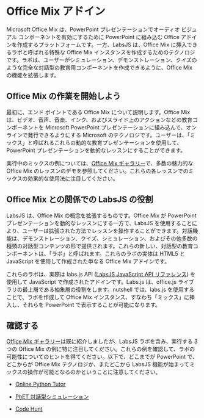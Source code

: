 # <a name="office-mix-add-ins"></a>Office Mix アドイン




Microsoft Office Mix は、PowerPoint プレゼンテーションでオーディオ ビジュアル コンポーネントを有効にするために PowerPoint に組み込む Office アドインを作成するプラットフォームです。一方、LabsJS は、Office Mix に挿入できるラボと呼ばれる特殊な Office Mix インスタンスを作成するためのテクノロジです。ラボは、ユーザーがシミュレーション、デモンストレーション、クイズのような完全な対話型の教育用コンポーネントを作成できるように、Office Mix の機能を拡張します。

## <a name="lets-start-with-office-mix"></a>Office Mix の作業を開始しよう

最初に、エンド ポイントである Office Mix について説明します。Office Mix は、ビデオ、音声、音楽、インク、およびスライド上のアクションなどの教育コンポーネントを Microsoft PowerPoint プレゼンテーションに組み込んで、オンラインで発行できるようにする Microsoft のテクノロジです。ユーザーは、「ミックス」と呼ばれるこれらの動的な教育プレゼンテーションを使用して、PowerPoint プレゼンテーションを動的なレッスンにすることができます。

実行中のミックスの例については、[Office Mix ギャラリー](https://mix.office.com/Gallery)で、多数の魅力的な Office Mix のレッスンのデモを参照してください。これらの各レッスンでのミックスの効果的な使用法に注目してください。


## <a name="how-does-labsjs-fit-in-with-office-mix"></a>Office Mix との関係での LabsJS の役割

LabsJS は、Office Mix の概念を拡張するものです。Office Mix が PowerPoint プレゼンテーションを動的なレッスンにする一方で、LabsJS を使用することにより、ユーザーは拡張された方法でレッスンを操作することができます。対話機能は、デモンストレーション、クイズ、シミュレーション、およびその他多数の種類の対話型コンテンツの形で提供されます。これらの新しい、対話型の教育コンポーネントは、「ラボ」と呼ばれます。これらのラボの実体は HTML5 と JavaScript を使用して作成された単なる Office Mix アドインです。

これらのラボは、実際は labs.js API ([LabsJS JavaScript API リファレンス](http://dev.office.com/reference/add-ins/office-mix/labsjs-javascript-api-reference)) を使用して JavaScript で作成されたアドインです。Labs.js は、office.js ライブラリの最上層である抽象層の役割をします。nutshell では、labs.js を使用することで、ラボを作成して Office Mix インスタンス、すなわち「ミックス」に挿入し、それらを PowerPoint で表示することが可能になります。


## <a name="take-a-look"></a>確認する

[Office Mix ギャラリー](https://mix.office.com/Gallery)は既に紹介しましたが、LabsJS ラボを含み、実行する 3 つの Office Mix の例に特に注目してください。これらの例を確認して、ラボの可能性についてのヒントを得てください。以下で、どこまでが PowerPoint で、どこからが Office Mix テクノロジか、またどこから LabsJS 機能が始まってミックスの操作が可能となるのかということに注意してください。


- [Online Python Tutor](https://mix.office.com/watch/1tkuqw9i7m4jr)
    
- [PhET 対話型シミュレーション](https://mix.office.com/watch/obibkt80fj52)
    
- [Code Hunt](https://mix.office.com/watch/q4tnp5au9mbo)
    

